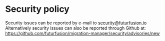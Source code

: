 # Security policy
Security issues can be reported by e-mail to security@futurfusion.io
Alternatively security issues can also be reported through Github at: https://github.com/futurfusion/migration-manager/security/advisories/new
